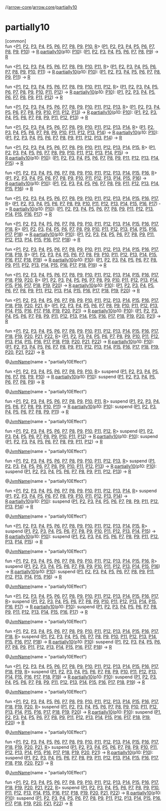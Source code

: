 //[arrow-core](../../index.md)/[arrow.core](index.md)/[partially10](partially10.md)

# partially10

[common]\
fun &lt;[P1](partially10.md), [P2](partially10.md), [P3](partially10.md), [P4](partially10.md), [P5](partially10.md), [P6](partially10.md), [P7](partially10.md), [P8](partially10.md), [P9](partially10.md), [P10](partially10.md), [R](partially10.md)&gt; ([P1](partially10.md), [P2](partially10.md), [P3](partially10.md), [P4](partially10.md), [P5](partially10.md), [P6](partially10.md), [P7](partially10.md), [P8](partially10.md), [P9](partially10.md), [P10](partially10.md)) -&gt; [R](partially10.md).[partially10](partially10.md)(p10: [P10](partially10.md)): ([P1](partially10.md), [P2](partially10.md), [P3](partially10.md), [P4](partially10.md), [P5](partially10.md), [P6](partially10.md), [P7](partially10.md), [P8](partially10.md), [P9](partially10.md)) -&gt; [R](partially10.md)

fun &lt;[P1](partially10.md), [P2](partially10.md), [P3](partially10.md), [P4](partially10.md), [P5](partially10.md), [P6](partially10.md), [P7](partially10.md), [P8](partially10.md), [P9](partially10.md), [P10](partially10.md), [P11](partially10.md), [R](partially10.md)&gt; ([P1](partially10.md), [P2](partially10.md), [P3](partially10.md), [P4](partially10.md), [P5](partially10.md), [P6](partially10.md), [P7](partially10.md), [P8](partially10.md), [P9](partially10.md), [P10](partially10.md), [P11](partially10.md)) -&gt; [R](partially10.md).[partially10](partially10.md)(p10: [P10](partially10.md)): ([P1](partially10.md), [P2](partially10.md), [P3](partially10.md), [P4](partially10.md), [P5](partially10.md), [P6](partially10.md), [P7](partially10.md), [P8](partially10.md), [P9](partially10.md), [P11](partially10.md)) -&gt; [R](partially10.md)

fun &lt;[P1](partially10.md), [P2](partially10.md), [P3](partially10.md), [P4](partially10.md), [P5](partially10.md), [P6](partially10.md), [P7](partially10.md), [P8](partially10.md), [P9](partially10.md), [P10](partially10.md), [P11](partially10.md), [P12](partially10.md), [R](partially10.md)&gt; ([P1](partially10.md), [P2](partially10.md), [P3](partially10.md), [P4](partially10.md), [P5](partially10.md), [P6](partially10.md), [P7](partially10.md), [P8](partially10.md), [P9](partially10.md), [P10](partially10.md), [P11](partially10.md), [P12](partially10.md)) -&gt; [R](partially10.md).[partially10](partially10.md)(p10: [P10](partially10.md)): ([P1](partially10.md), [P2](partially10.md), [P3](partially10.md), [P4](partially10.md), [P5](partially10.md), [P6](partially10.md), [P7](partially10.md), [P8](partially10.md), [P9](partially10.md), [P11](partially10.md), [P12](partially10.md)) -&gt; [R](partially10.md)

fun &lt;[P1](partially10.md), [P2](partially10.md), [P3](partially10.md), [P4](partially10.md), [P5](partially10.md), [P6](partially10.md), [P7](partially10.md), [P8](partially10.md), [P9](partially10.md), [P10](partially10.md), [P11](partially10.md), [P12](partially10.md), [P13](partially10.md), [R](partially10.md)&gt; ([P1](partially10.md), [P2](partially10.md), [P3](partially10.md), [P4](partially10.md), [P5](partially10.md), [P6](partially10.md), [P7](partially10.md), [P8](partially10.md), [P9](partially10.md), [P10](partially10.md), [P11](partially10.md), [P12](partially10.md), [P13](partially10.md)) -&gt; [R](partially10.md).[partially10](partially10.md)(p10: [P10](partially10.md)): ([P1](partially10.md), [P2](partially10.md), [P3](partially10.md), [P4](partially10.md), [P5](partially10.md), [P6](partially10.md), [P7](partially10.md), [P8](partially10.md), [P9](partially10.md), [P11](partially10.md), [P12](partially10.md), [P13](partially10.md)) -&gt; [R](partially10.md)

fun &lt;[P1](partially10.md), [P2](partially10.md), [P3](partially10.md), [P4](partially10.md), [P5](partially10.md), [P6](partially10.md), [P7](partially10.md), [P8](partially10.md), [P9](partially10.md), [P10](partially10.md), [P11](partially10.md), [P12](partially10.md), [P13](partially10.md), [P14](partially10.md), [R](partially10.md)&gt; ([P1](partially10.md), [P2](partially10.md), [P3](partially10.md), [P4](partially10.md), [P5](partially10.md), [P6](partially10.md), [P7](partially10.md), [P8](partially10.md), [P9](partially10.md), [P10](partially10.md), [P11](partially10.md), [P12](partially10.md), [P13](partially10.md), [P14](partially10.md)) -&gt; [R](partially10.md).[partially10](partially10.md)(p10: [P10](partially10.md)): ([P1](partially10.md), [P2](partially10.md), [P3](partially10.md), [P4](partially10.md), [P5](partially10.md), [P6](partially10.md), [P7](partially10.md), [P8](partially10.md), [P9](partially10.md), [P11](partially10.md), [P12](partially10.md), [P13](partially10.md), [P14](partially10.md)) -&gt; [R](partially10.md)

fun &lt;[P1](partially10.md), [P2](partially10.md), [P3](partially10.md), [P4](partially10.md), [P5](partially10.md), [P6](partially10.md), [P7](partially10.md), [P8](partially10.md), [P9](partially10.md), [P10](partially10.md), [P11](partially10.md), [P12](partially10.md), [P13](partially10.md), [P14](partially10.md), [P15](partially10.md), [R](partially10.md)&gt; ([P1](partially10.md), [P2](partially10.md), [P3](partially10.md), [P4](partially10.md), [P5](partially10.md), [P6](partially10.md), [P7](partially10.md), [P8](partially10.md), [P9](partially10.md), [P10](partially10.md), [P11](partially10.md), [P12](partially10.md), [P13](partially10.md), [P14](partially10.md), [P15](partially10.md)) -&gt; [R](partially10.md).[partially10](partially10.md)(p10: [P10](partially10.md)): ([P1](partially10.md), [P2](partially10.md), [P3](partially10.md), [P4](partially10.md), [P5](partially10.md), [P6](partially10.md), [P7](partially10.md), [P8](partially10.md), [P9](partially10.md), [P11](partially10.md), [P12](partially10.md), [P13](partially10.md), [P14](partially10.md), [P15](partially10.md)) -&gt; [R](partially10.md)

fun &lt;[P1](partially10.md), [P2](partially10.md), [P3](partially10.md), [P4](partially10.md), [P5](partially10.md), [P6](partially10.md), [P7](partially10.md), [P8](partially10.md), [P9](partially10.md), [P10](partially10.md), [P11](partially10.md), [P12](partially10.md), [P13](partially10.md), [P14](partially10.md), [P15](partially10.md), [P16](partially10.md), [R](partially10.md)&gt; ([P1](partially10.md), [P2](partially10.md), [P3](partially10.md), [P4](partially10.md), [P5](partially10.md), [P6](partially10.md), [P7](partially10.md), [P8](partially10.md), [P9](partially10.md), [P10](partially10.md), [P11](partially10.md), [P12](partially10.md), [P13](partially10.md), [P14](partially10.md), [P15](partially10.md), [P16](partially10.md)) -&gt; [R](partially10.md).[partially10](partially10.md)(p10: [P10](partially10.md)): ([P1](partially10.md), [P2](partially10.md), [P3](partially10.md), [P4](partially10.md), [P5](partially10.md), [P6](partially10.md), [P7](partially10.md), [P8](partially10.md), [P9](partially10.md), [P11](partially10.md), [P12](partially10.md), [P13](partially10.md), [P14](partially10.md), [P15](partially10.md), [P16](partially10.md)) -&gt; [R](partially10.md)

fun &lt;[P1](partially10.md), [P2](partially10.md), [P3](partially10.md), [P4](partially10.md), [P5](partially10.md), [P6](partially10.md), [P7](partially10.md), [P8](partially10.md), [P9](partially10.md), [P10](partially10.md), [P11](partially10.md), [P12](partially10.md), [P13](partially10.md), [P14](partially10.md), [P15](partially10.md), [P16](partially10.md), [P17](partially10.md), [R](partially10.md)&gt; ([P1](partially10.md), [P2](partially10.md), [P3](partially10.md), [P4](partially10.md), [P5](partially10.md), [P6](partially10.md), [P7](partially10.md), [P8](partially10.md), [P9](partially10.md), [P10](partially10.md), [P11](partially10.md), [P12](partially10.md), [P13](partially10.md), [P14](partially10.md), [P15](partially10.md), [P16](partially10.md), [P17](partially10.md)) -&gt; [R](partially10.md).[partially10](partially10.md)(p10: [P10](partially10.md)): ([P1](partially10.md), [P2](partially10.md), [P3](partially10.md), [P4](partially10.md), [P5](partially10.md), [P6](partially10.md), [P7](partially10.md), [P8](partially10.md), [P9](partially10.md), [P11](partially10.md), [P12](partially10.md), [P13](partially10.md), [P14](partially10.md), [P15](partially10.md), [P16](partially10.md), [P17](partially10.md)) -&gt; [R](partially10.md)

fun &lt;[P1](partially10.md), [P2](partially10.md), [P3](partially10.md), [P4](partially10.md), [P5](partially10.md), [P6](partially10.md), [P7](partially10.md), [P8](partially10.md), [P9](partially10.md), [P10](partially10.md), [P11](partially10.md), [P12](partially10.md), [P13](partially10.md), [P14](partially10.md), [P15](partially10.md), [P16](partially10.md), [P17](partially10.md), [P18](partially10.md), [R](partially10.md)&gt; ([P1](partially10.md), [P2](partially10.md), [P3](partially10.md), [P4](partially10.md), [P5](partially10.md), [P6](partially10.md), [P7](partially10.md), [P8](partially10.md), [P9](partially10.md), [P10](partially10.md), [P11](partially10.md), [P12](partially10.md), [P13](partially10.md), [P14](partially10.md), [P15](partially10.md), [P16](partially10.md), [P17](partially10.md), [P18](partially10.md)) -&gt; [R](partially10.md).[partially10](partially10.md)(p10: [P10](partially10.md)): ([P1](partially10.md), [P2](partially10.md), [P3](partially10.md), [P4](partially10.md), [P5](partially10.md), [P6](partially10.md), [P7](partially10.md), [P8](partially10.md), [P9](partially10.md), [P11](partially10.md), [P12](partially10.md), [P13](partially10.md), [P14](partially10.md), [P15](partially10.md), [P16](partially10.md), [P17](partially10.md), [P18](partially10.md)) -&gt; [R](partially10.md)

fun &lt;[P1](partially10.md), [P2](partially10.md), [P3](partially10.md), [P4](partially10.md), [P5](partially10.md), [P6](partially10.md), [P7](partially10.md), [P8](partially10.md), [P9](partially10.md), [P10](partially10.md), [P11](partially10.md), [P12](partially10.md), [P13](partially10.md), [P14](partially10.md), [P15](partially10.md), [P16](partially10.md), [P17](partially10.md), [P18](partially10.md), [P19](partially10.md), [R](partially10.md)&gt; ([P1](partially10.md), [P2](partially10.md), [P3](partially10.md), [P4](partially10.md), [P5](partially10.md), [P6](partially10.md), [P7](partially10.md), [P8](partially10.md), [P9](partially10.md), [P10](partially10.md), [P11](partially10.md), [P12](partially10.md), [P13](partially10.md), [P14](partially10.md), [P15](partially10.md), [P16](partially10.md), [P17](partially10.md), [P18](partially10.md), [P19](partially10.md)) -&gt; [R](partially10.md).[partially10](partially10.md)(p10: [P10](partially10.md)): ([P1](partially10.md), [P2](partially10.md), [P3](partially10.md), [P4](partially10.md), [P5](partially10.md), [P6](partially10.md), [P7](partially10.md), [P8](partially10.md), [P9](partially10.md), [P11](partially10.md), [P12](partially10.md), [P13](partially10.md), [P14](partially10.md), [P15](partially10.md), [P16](partially10.md), [P17](partially10.md), [P18](partially10.md), [P19](partially10.md)) -&gt; [R](partially10.md)

fun &lt;[P1](partially10.md), [P2](partially10.md), [P3](partially10.md), [P4](partially10.md), [P5](partially10.md), [P6](partially10.md), [P7](partially10.md), [P8](partially10.md), [P9](partially10.md), [P10](partially10.md), [P11](partially10.md), [P12](partially10.md), [P13](partially10.md), [P14](partially10.md), [P15](partially10.md), [P16](partially10.md), [P17](partially10.md), [P18](partially10.md), [P19](partially10.md), [P20](partially10.md), [R](partially10.md)&gt; ([P1](partially10.md), [P2](partially10.md), [P3](partially10.md), [P4](partially10.md), [P5](partially10.md), [P6](partially10.md), [P7](partially10.md), [P8](partially10.md), [P9](partially10.md), [P10](partially10.md), [P11](partially10.md), [P12](partially10.md), [P13](partially10.md), [P14](partially10.md), [P15](partially10.md), [P16](partially10.md), [P17](partially10.md), [P18](partially10.md), [P19](partially10.md), [P20](partially10.md)) -&gt; [R](partially10.md).[partially10](partially10.md)(p10: [P10](partially10.md)): ([P1](partially10.md), [P2](partially10.md), [P3](partially10.md), [P4](partially10.md), [P5](partially10.md), [P6](partially10.md), [P7](partially10.md), [P8](partially10.md), [P9](partially10.md), [P11](partially10.md), [P12](partially10.md), [P13](partially10.md), [P14](partially10.md), [P15](partially10.md), [P16](partially10.md), [P17](partially10.md), [P18](partially10.md), [P19](partially10.md), [P20](partially10.md)) -&gt; [R](partially10.md)

fun &lt;[P1](partially10.md), [P2](partially10.md), [P3](partially10.md), [P4](partially10.md), [P5](partially10.md), [P6](partially10.md), [P7](partially10.md), [P8](partially10.md), [P9](partially10.md), [P10](partially10.md), [P11](partially10.md), [P12](partially10.md), [P13](partially10.md), [P14](partially10.md), [P15](partially10.md), [P16](partially10.md), [P17](partially10.md), [P18](partially10.md), [P19](partially10.md), [P20](partially10.md), [P21](partially10.md), [R](partially10.md)&gt; ([P1](partially10.md), [P2](partially10.md), [P3](partially10.md), [P4](partially10.md), [P5](partially10.md), [P6](partially10.md), [P7](partially10.md), [P8](partially10.md), [P9](partially10.md), [P10](partially10.md), [P11](partially10.md), [P12](partially10.md), [P13](partially10.md), [P14](partially10.md), [P15](partially10.md), [P16](partially10.md), [P17](partially10.md), [P18](partially10.md), [P19](partially10.md), [P20](partially10.md), [P21](partially10.md)) -&gt; [R](partially10.md).[partially10](partially10.md)(p10: [P10](partially10.md)): ([P1](partially10.md), [P2](partially10.md), [P3](partially10.md), [P4](partially10.md), [P5](partially10.md), [P6](partially10.md), [P7](partially10.md), [P8](partially10.md), [P9](partially10.md), [P11](partially10.md), [P12](partially10.md), [P13](partially10.md), [P14](partially10.md), [P15](partially10.md), [P16](partially10.md), [P17](partially10.md), [P18](partially10.md), [P19](partially10.md), [P20](partially10.md), [P21](partially10.md)) -&gt; [R](partially10.md)

fun &lt;[P1](partially10.md), [P2](partially10.md), [P3](partially10.md), [P4](partially10.md), [P5](partially10.md), [P6](partially10.md), [P7](partially10.md), [P8](partially10.md), [P9](partially10.md), [P10](partially10.md), [P11](partially10.md), [P12](partially10.md), [P13](partially10.md), [P14](partially10.md), [P15](partially10.md), [P16](partially10.md), [P17](partially10.md), [P18](partially10.md), [P19](partially10.md), [P20](partially10.md), [P21](partially10.md), [P22](partially10.md), [R](partially10.md)&gt; ([P1](partially10.md), [P2](partially10.md), [P3](partially10.md), [P4](partially10.md), [P5](partially10.md), [P6](partially10.md), [P7](partially10.md), [P8](partially10.md), [P9](partially10.md), [P10](partially10.md), [P11](partially10.md), [P12](partially10.md), [P13](partially10.md), [P14](partially10.md), [P15](partially10.md), [P16](partially10.md), [P17](partially10.md), [P18](partially10.md), [P19](partially10.md), [P20](partially10.md), [P21](partially10.md), [P22](partially10.md)) -&gt; [R](partially10.md).[partially10](partially10.md)(p10: [P10](partially10.md)): ([P1](partially10.md), [P2](partially10.md), [P3](partially10.md), [P4](partially10.md), [P5](partially10.md), [P6](partially10.md), [P7](partially10.md), [P8](partially10.md), [P9](partially10.md), [P11](partially10.md), [P12](partially10.md), [P13](partially10.md), [P14](partially10.md), [P15](partially10.md), [P16](partially10.md), [P17](partially10.md), [P18](partially10.md), [P19](partially10.md), [P20](partially10.md), [P21](partially10.md), [P22](partially10.md)) -&gt; [R](partially10.md)

@[JvmName](https://kotlinlang.org/api/latest/jvm/stdlib/kotlin.jvm/-jvm-name/index.html)(name = "partially10Effect")

fun &lt;[P1](partially10.md), [P2](partially10.md), [P3](partially10.md), [P4](partially10.md), [P5](partially10.md), [P6](partially10.md), [P7](partially10.md), [P8](partially10.md), [P9](partially10.md), [P10](partially10.md), [R](partially10.md)&gt; suspend ([P1](partially10.md), [P2](partially10.md), [P3](partially10.md), [P4](partially10.md), [P5](partially10.md), [P6](partially10.md), [P7](partially10.md), [P8](partially10.md), [P9](partially10.md), [P10](partially10.md)) -&gt; [R](partially10.md).[partially10](partially10.md)(p10: [P10](partially10.md)): suspend ([P1](partially10.md), [P2](partially10.md), [P3](partially10.md), [P4](partially10.md), [P5](partially10.md), [P6](partially10.md), [P7](partially10.md), [P8](partially10.md), [P9](partially10.md)) -&gt; [R](partially10.md)

@[JvmName](https://kotlinlang.org/api/latest/jvm/stdlib/kotlin.jvm/-jvm-name/index.html)(name = "partially10Effect")

fun &lt;[P1](partially10.md), [P2](partially10.md), [P3](partially10.md), [P4](partially10.md), [P5](partially10.md), [P6](partially10.md), [P7](partially10.md), [P8](partially10.md), [P9](partially10.md), [P10](partially10.md), [P11](partially10.md), [R](partially10.md)&gt; suspend ([P1](partially10.md), [P2](partially10.md), [P3](partially10.md), [P4](partially10.md), [P5](partially10.md), [P6](partially10.md), [P7](partially10.md), [P8](partially10.md), [P9](partially10.md), [P10](partially10.md), [P11](partially10.md)) -&gt; [R](partially10.md).[partially10](partially10.md)(p10: [P10](partially10.md)): suspend ([P1](partially10.md), [P2](partially10.md), [P3](partially10.md), [P4](partially10.md), [P5](partially10.md), [P6](partially10.md), [P7](partially10.md), [P8](partially10.md), [P9](partially10.md), [P11](partially10.md)) -&gt; [R](partially10.md)

@[JvmName](https://kotlinlang.org/api/latest/jvm/stdlib/kotlin.jvm/-jvm-name/index.html)(name = "partially10Effect")

fun &lt;[P1](partially10.md), [P2](partially10.md), [P3](partially10.md), [P4](partially10.md), [P5](partially10.md), [P6](partially10.md), [P7](partially10.md), [P8](partially10.md), [P9](partially10.md), [P10](partially10.md), [P11](partially10.md), [P12](partially10.md), [R](partially10.md)&gt; suspend ([P1](partially10.md), [P2](partially10.md), [P3](partially10.md), [P4](partially10.md), [P5](partially10.md), [P6](partially10.md), [P7](partially10.md), [P8](partially10.md), [P9](partially10.md), [P10](partially10.md), [P11](partially10.md), [P12](partially10.md)) -&gt; [R](partially10.md).[partially10](partially10.md)(p10: [P10](partially10.md)): suspend ([P1](partially10.md), [P2](partially10.md), [P3](partially10.md), [P4](partially10.md), [P5](partially10.md), [P6](partially10.md), [P7](partially10.md), [P8](partially10.md), [P9](partially10.md), [P11](partially10.md), [P12](partially10.md)) -&gt; [R](partially10.md)

@[JvmName](https://kotlinlang.org/api/latest/jvm/stdlib/kotlin.jvm/-jvm-name/index.html)(name = "partially10Effect")

fun &lt;[P1](partially10.md), [P2](partially10.md), [P3](partially10.md), [P4](partially10.md), [P5](partially10.md), [P6](partially10.md), [P7](partially10.md), [P8](partially10.md), [P9](partially10.md), [P10](partially10.md), [P11](partially10.md), [P12](partially10.md), [P13](partially10.md), [R](partially10.md)&gt; suspend ([P1](partially10.md), [P2](partially10.md), [P3](partially10.md), [P4](partially10.md), [P5](partially10.md), [P6](partially10.md), [P7](partially10.md), [P8](partially10.md), [P9](partially10.md), [P10](partially10.md), [P11](partially10.md), [P12](partially10.md), [P13](partially10.md)) -&gt; [R](partially10.md).[partially10](partially10.md)(p10: [P10](partially10.md)): suspend ([P1](partially10.md), [P2](partially10.md), [P3](partially10.md), [P4](partially10.md), [P5](partially10.md), [P6](partially10.md), [P7](partially10.md), [P8](partially10.md), [P9](partially10.md), [P11](partially10.md), [P12](partially10.md), [P13](partially10.md)) -&gt; [R](partially10.md)

@[JvmName](https://kotlinlang.org/api/latest/jvm/stdlib/kotlin.jvm/-jvm-name/index.html)(name = "partially10Effect")

fun &lt;[P1](partially10.md), [P2](partially10.md), [P3](partially10.md), [P4](partially10.md), [P5](partially10.md), [P6](partially10.md), [P7](partially10.md), [P8](partially10.md), [P9](partially10.md), [P10](partially10.md), [P11](partially10.md), [P12](partially10.md), [P13](partially10.md), [P14](partially10.md), [R](partially10.md)&gt; suspend ([P1](partially10.md), [P2](partially10.md), [P3](partially10.md), [P4](partially10.md), [P5](partially10.md), [P6](partially10.md), [P7](partially10.md), [P8](partially10.md), [P9](partially10.md), [P10](partially10.md), [P11](partially10.md), [P12](partially10.md), [P13](partially10.md), [P14](partially10.md)) -&gt; [R](partially10.md).[partially10](partially10.md)(p10: [P10](partially10.md)): suspend ([P1](partially10.md), [P2](partially10.md), [P3](partially10.md), [P4](partially10.md), [P5](partially10.md), [P6](partially10.md), [P7](partially10.md), [P8](partially10.md), [P9](partially10.md), [P11](partially10.md), [P12](partially10.md), [P13](partially10.md), [P14](partially10.md)) -&gt; [R](partially10.md)

@[JvmName](https://kotlinlang.org/api/latest/jvm/stdlib/kotlin.jvm/-jvm-name/index.html)(name = "partially10Effect")

fun &lt;[P1](partially10.md), [P2](partially10.md), [P3](partially10.md), [P4](partially10.md), [P5](partially10.md), [P6](partially10.md), [P7](partially10.md), [P8](partially10.md), [P9](partially10.md), [P10](partially10.md), [P11](partially10.md), [P12](partially10.md), [P13](partially10.md), [P14](partially10.md), [P15](partially10.md), [R](partially10.md)&gt; suspend ([P1](partially10.md), [P2](partially10.md), [P3](partially10.md), [P4](partially10.md), [P5](partially10.md), [P6](partially10.md), [P7](partially10.md), [P8](partially10.md), [P9](partially10.md), [P10](partially10.md), [P11](partially10.md), [P12](partially10.md), [P13](partially10.md), [P14](partially10.md), [P15](partially10.md)) -&gt; [R](partially10.md).[partially10](partially10.md)(p10: [P10](partially10.md)): suspend ([P1](partially10.md), [P2](partially10.md), [P3](partially10.md), [P4](partially10.md), [P5](partially10.md), [P6](partially10.md), [P7](partially10.md), [P8](partially10.md), [P9](partially10.md), [P11](partially10.md), [P12](partially10.md), [P13](partially10.md), [P14](partially10.md), [P15](partially10.md)) -&gt; [R](partially10.md)

@[JvmName](https://kotlinlang.org/api/latest/jvm/stdlib/kotlin.jvm/-jvm-name/index.html)(name = "partially10Effect")

fun &lt;[P1](partially10.md), [P2](partially10.md), [P3](partially10.md), [P4](partially10.md), [P5](partially10.md), [P6](partially10.md), [P7](partially10.md), [P8](partially10.md), [P9](partially10.md), [P10](partially10.md), [P11](partially10.md), [P12](partially10.md), [P13](partially10.md), [P14](partially10.md), [P15](partially10.md), [P16](partially10.md), [R](partially10.md)&gt; suspend ([P1](partially10.md), [P2](partially10.md), [P3](partially10.md), [P4](partially10.md), [P5](partially10.md), [P6](partially10.md), [P7](partially10.md), [P8](partially10.md), [P9](partially10.md), [P10](partially10.md), [P11](partially10.md), [P12](partially10.md), [P13](partially10.md), [P14](partially10.md), [P15](partially10.md), [P16](partially10.md)) -&gt; [R](partially10.md).[partially10](partially10.md)(p10: [P10](partially10.md)): suspend ([P1](partially10.md), [P2](partially10.md), [P3](partially10.md), [P4](partially10.md), [P5](partially10.md), [P6](partially10.md), [P7](partially10.md), [P8](partially10.md), [P9](partially10.md), [P11](partially10.md), [P12](partially10.md), [P13](partially10.md), [P14](partially10.md), [P15](partially10.md), [P16](partially10.md)) -&gt; [R](partially10.md)

@[JvmName](https://kotlinlang.org/api/latest/jvm/stdlib/kotlin.jvm/-jvm-name/index.html)(name = "partially10Effect")

fun &lt;[P1](partially10.md), [P2](partially10.md), [P3](partially10.md), [P4](partially10.md), [P5](partially10.md), [P6](partially10.md), [P7](partially10.md), [P8](partially10.md), [P9](partially10.md), [P10](partially10.md), [P11](partially10.md), [P12](partially10.md), [P13](partially10.md), [P14](partially10.md), [P15](partially10.md), [P16](partially10.md), [P17](partially10.md), [R](partially10.md)&gt; suspend ([P1](partially10.md), [P2](partially10.md), [P3](partially10.md), [P4](partially10.md), [P5](partially10.md), [P6](partially10.md), [P7](partially10.md), [P8](partially10.md), [P9](partially10.md), [P10](partially10.md), [P11](partially10.md), [P12](partially10.md), [P13](partially10.md), [P14](partially10.md), [P15](partially10.md), [P16](partially10.md), [P17](partially10.md)) -&gt; [R](partially10.md).[partially10](partially10.md)(p10: [P10](partially10.md)): suspend ([P1](partially10.md), [P2](partially10.md), [P3](partially10.md), [P4](partially10.md), [P5](partially10.md), [P6](partially10.md), [P7](partially10.md), [P8](partially10.md), [P9](partially10.md), [P11](partially10.md), [P12](partially10.md), [P13](partially10.md), [P14](partially10.md), [P15](partially10.md), [P16](partially10.md), [P17](partially10.md)) -&gt; [R](partially10.md)

@[JvmName](https://kotlinlang.org/api/latest/jvm/stdlib/kotlin.jvm/-jvm-name/index.html)(name = "partially10Effect")

fun &lt;[P1](partially10.md), [P2](partially10.md), [P3](partially10.md), [P4](partially10.md), [P5](partially10.md), [P6](partially10.md), [P7](partially10.md), [P8](partially10.md), [P9](partially10.md), [P10](partially10.md), [P11](partially10.md), [P12](partially10.md), [P13](partially10.md), [P14](partially10.md), [P15](partially10.md), [P16](partially10.md), [P17](partially10.md), [P18](partially10.md), [R](partially10.md)&gt; suspend ([P1](partially10.md), [P2](partially10.md), [P3](partially10.md), [P4](partially10.md), [P5](partially10.md), [P6](partially10.md), [P7](partially10.md), [P8](partially10.md), [P9](partially10.md), [P10](partially10.md), [P11](partially10.md), [P12](partially10.md), [P13](partially10.md), [P14](partially10.md), [P15](partially10.md), [P16](partially10.md), [P17](partially10.md), [P18](partially10.md)) -&gt; [R](partially10.md).[partially10](partially10.md)(p10: [P10](partially10.md)): suspend ([P1](partially10.md), [P2](partially10.md), [P3](partially10.md), [P4](partially10.md), [P5](partially10.md), [P6](partially10.md), [P7](partially10.md), [P8](partially10.md), [P9](partially10.md), [P11](partially10.md), [P12](partially10.md), [P13](partially10.md), [P14](partially10.md), [P15](partially10.md), [P16](partially10.md), [P17](partially10.md), [P18](partially10.md)) -&gt; [R](partially10.md)

@[JvmName](https://kotlinlang.org/api/latest/jvm/stdlib/kotlin.jvm/-jvm-name/index.html)(name = "partially10Effect")

fun &lt;[P1](partially10.md), [P2](partially10.md), [P3](partially10.md), [P4](partially10.md), [P5](partially10.md), [P6](partially10.md), [P7](partially10.md), [P8](partially10.md), [P9](partially10.md), [P10](partially10.md), [P11](partially10.md), [P12](partially10.md), [P13](partially10.md), [P14](partially10.md), [P15](partially10.md), [P16](partially10.md), [P17](partially10.md), [P18](partially10.md), [P19](partially10.md), [R](partially10.md)&gt; suspend ([P1](partially10.md), [P2](partially10.md), [P3](partially10.md), [P4](partially10.md), [P5](partially10.md), [P6](partially10.md), [P7](partially10.md), [P8](partially10.md), [P9](partially10.md), [P10](partially10.md), [P11](partially10.md), [P12](partially10.md), [P13](partially10.md), [P14](partially10.md), [P15](partially10.md), [P16](partially10.md), [P17](partially10.md), [P18](partially10.md), [P19](partially10.md)) -&gt; [R](partially10.md).[partially10](partially10.md)(p10: [P10](partially10.md)): suspend ([P1](partially10.md), [P2](partially10.md), [P3](partially10.md), [P4](partially10.md), [P5](partially10.md), [P6](partially10.md), [P7](partially10.md), [P8](partially10.md), [P9](partially10.md), [P11](partially10.md), [P12](partially10.md), [P13](partially10.md), [P14](partially10.md), [P15](partially10.md), [P16](partially10.md), [P17](partially10.md), [P18](partially10.md), [P19](partially10.md)) -&gt; [R](partially10.md)

@[JvmName](https://kotlinlang.org/api/latest/jvm/stdlib/kotlin.jvm/-jvm-name/index.html)(name = "partially10Effect")

fun &lt;[P1](partially10.md), [P2](partially10.md), [P3](partially10.md), [P4](partially10.md), [P5](partially10.md), [P6](partially10.md), [P7](partially10.md), [P8](partially10.md), [P9](partially10.md), [P10](partially10.md), [P11](partially10.md), [P12](partially10.md), [P13](partially10.md), [P14](partially10.md), [P15](partially10.md), [P16](partially10.md), [P17](partially10.md), [P18](partially10.md), [P19](partially10.md), [P20](partially10.md), [R](partially10.md)&gt; suspend ([P1](partially10.md), [P2](partially10.md), [P3](partially10.md), [P4](partially10.md), [P5](partially10.md), [P6](partially10.md), [P7](partially10.md), [P8](partially10.md), [P9](partially10.md), [P10](partially10.md), [P11](partially10.md), [P12](partially10.md), [P13](partially10.md), [P14](partially10.md), [P15](partially10.md), [P16](partially10.md), [P17](partially10.md), [P18](partially10.md), [P19](partially10.md), [P20](partially10.md)) -&gt; [R](partially10.md).[partially10](partially10.md)(p10: [P10](partially10.md)): suspend ([P1](partially10.md), [P2](partially10.md), [P3](partially10.md), [P4](partially10.md), [P5](partially10.md), [P6](partially10.md), [P7](partially10.md), [P8](partially10.md), [P9](partially10.md), [P11](partially10.md), [P12](partially10.md), [P13](partially10.md), [P14](partially10.md), [P15](partially10.md), [P16](partially10.md), [P17](partially10.md), [P18](partially10.md), [P19](partially10.md), [P20](partially10.md)) -&gt; [R](partially10.md)

@[JvmName](https://kotlinlang.org/api/latest/jvm/stdlib/kotlin.jvm/-jvm-name/index.html)(name = "partially10Effect")

fun &lt;[P1](partially10.md), [P2](partially10.md), [P3](partially10.md), [P4](partially10.md), [P5](partially10.md), [P6](partially10.md), [P7](partially10.md), [P8](partially10.md), [P9](partially10.md), [P10](partially10.md), [P11](partially10.md), [P12](partially10.md), [P13](partially10.md), [P14](partially10.md), [P15](partially10.md), [P16](partially10.md), [P17](partially10.md), [P18](partially10.md), [P19](partially10.md), [P20](partially10.md), [P21](partially10.md), [R](partially10.md)&gt; suspend ([P1](partially10.md), [P2](partially10.md), [P3](partially10.md), [P4](partially10.md), [P5](partially10.md), [P6](partially10.md), [P7](partially10.md), [P8](partially10.md), [P9](partially10.md), [P10](partially10.md), [P11](partially10.md), [P12](partially10.md), [P13](partially10.md), [P14](partially10.md), [P15](partially10.md), [P16](partially10.md), [P17](partially10.md), [P18](partially10.md), [P19](partially10.md), [P20](partially10.md), [P21](partially10.md)) -&gt; [R](partially10.md).[partially10](partially10.md)(p10: [P10](partially10.md)): suspend ([P1](partially10.md), [P2](partially10.md), [P3](partially10.md), [P4](partially10.md), [P5](partially10.md), [P6](partially10.md), [P7](partially10.md), [P8](partially10.md), [P9](partially10.md), [P11](partially10.md), [P12](partially10.md), [P13](partially10.md), [P14](partially10.md), [P15](partially10.md), [P16](partially10.md), [P17](partially10.md), [P18](partially10.md), [P19](partially10.md), [P20](partially10.md), [P21](partially10.md)) -&gt; [R](partially10.md)

@[JvmName](https://kotlinlang.org/api/latest/jvm/stdlib/kotlin.jvm/-jvm-name/index.html)(name = "partially10Effect")

fun &lt;[P1](partially10.md), [P2](partially10.md), [P3](partially10.md), [P4](partially10.md), [P5](partially10.md), [P6](partially10.md), [P7](partially10.md), [P8](partially10.md), [P9](partially10.md), [P10](partially10.md), [P11](partially10.md), [P12](partially10.md), [P13](partially10.md), [P14](partially10.md), [P15](partially10.md), [P16](partially10.md), [P17](partially10.md), [P18](partially10.md), [P19](partially10.md), [P20](partially10.md), [P21](partially10.md), [P22](partially10.md), [R](partially10.md)&gt; suspend ([P1](partially10.md), [P2](partially10.md), [P3](partially10.md), [P4](partially10.md), [P5](partially10.md), [P6](partially10.md), [P7](partially10.md), [P8](partially10.md), [P9](partially10.md), [P10](partially10.md), [P11](partially10.md), [P12](partially10.md), [P13](partially10.md), [P14](partially10.md), [P15](partially10.md), [P16](partially10.md), [P17](partially10.md), [P18](partially10.md), [P19](partially10.md), [P20](partially10.md), [P21](partially10.md), [P22](partially10.md)) -&gt; [R](partially10.md).[partially10](partially10.md)(p10: [P10](partially10.md)): suspend ([P1](partially10.md), [P2](partially10.md), [P3](partially10.md), [P4](partially10.md), [P5](partially10.md), [P6](partially10.md), [P7](partially10.md), [P8](partially10.md), [P9](partially10.md), [P11](partially10.md), [P12](partially10.md), [P13](partially10.md), [P14](partially10.md), [P15](partially10.md), [P16](partially10.md), [P17](partially10.md), [P18](partially10.md), [P19](partially10.md), [P20](partially10.md), [P21](partially10.md), [P22](partially10.md)) -&gt; [R](partially10.md)

